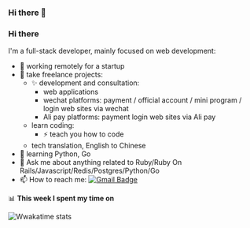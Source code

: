 ### Hi there 👋

### Hi there
I'm a full-stack developer, mainly focused on web development:

- 🔭 working remotely for a startup
- 👯 take freelance projects:
  - ✨ development and consultation:
    - web applications
    - wechat platforms: payment / official account / mini program / login web sites via wechat
    - Ali pay platforms: payment login web sites via Ali pay
  - learn coding:
    - ⚡ teach you how to code
  - tech translation, English to Chinese
- 🌱 learning Python, Go
- 💬 Ask me about anything related to Ruby/Ruby On Rails/Javascript/Redis/Postgres/Python/Go
- 📫 How to reach me: [![Gmail Badge](https://img.shields.io/badge/-space.pei@gmail.com-c14438?style=flat&logo=Gmail&logoColor=white)](mailto:space.pei@gmail.com "Connect via Email")

📊 **This week I spent my time on**

![Wwakatime stats](https://github-readme-stats-taupe-two.vercel.app/api/wakatime?username=i-free-developer&hide_title=true&hide_border=true&langs_count=5)
